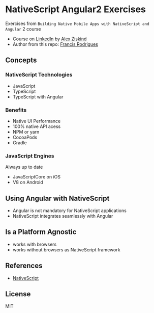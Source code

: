 # NativeScript Angular2 Exercises #

Exercises from `Building Native Mobile Apps with NativeScript and Angular` 2 course

- Course on [LinkedIn][1] by [Alex Ziskind][2]
- Author from this repo: [Francis Rodrigues][3]

## Concepts ##

### NativeScript Technologies ###

- JavaScript
- TypeScript
- TypeScript with Angular

### Benefits ###

- Native UI Performance
- 100% native API acess
- NPM or yarn
- CocoaPods
- Gradle

### JavaScript Engines ###

Always up to date

- JavaScriptCore on iOS
- V8 on Android

## Using Angular with NativeScript ##

- Angular is not mandatory for NativeScript applications
- NativeScript integrates seamlessly with Angular

## Is a Platform Agnostic ##

- works with browsers
- works without browsers as NativeScript framework

## References ##

- [NativeScript][4]

## License ##

MIT

  [1]: https://www.linkedin.com/learning/building-native-mobile-apps-with-nativescript-and-angular-2
  [2]: https://www.linkedin.com/learning/instructors/alex-ziskind
  [3]: https://github.com/francisrod01
  [4]: https://www.nativescript.org/
